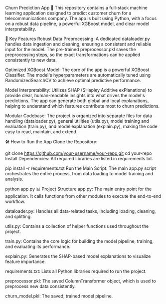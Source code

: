Churn Prediction App 📱
This repository contains a full-stack machine learning application designed to predict customer churn for a telecommunications company. The app is built using Python, with a focus on a robust data pipeline, a powerful XGBoost model, and clear model interpretability.

🚀 Key Features
Robust Data Preprocessing: A dedicated dataloader.py handles data ingestion and cleaning, ensuring a consistent and reliable input for the model. The pre-trained preprocessor.pkl saves the preprocessing steps, so the exact transformations can be applied consistently to new data.

Optimized XGBoost Model: The core of the app is a powerful XGBoost Classifier. The model's hyperparameters are automatically tuned using RandomizedSearchCV to achieve optimal predictive performance.

Model Interpretability: Utilizes SHAP (SHapley Additive exPlanations) to provide clear, human-readable insights into what drives the model's predictions. The app can generate both global and local explanations, helping to understand which features contribute most to churn predictions.

Modular Codebase: The project is organized into separate files for data handling (dataloader.py), general utilities (utils.py), model training and evaluation (train.py), and model explanation (explain.py), making the code easy to read, maintain, and extend.

🛠️ How to Run the App
Clone the Repository:

git clone https://github.com/your-username/your-repo.git
cd your-repo
Install Dependencies:
All required libraries are listed in requirements.txt.

pip install -r requirements.txt
Run the Main Script:
The main app.py script orchestrates the entire process, from data loading to model training and analysis.

python app.py
📊 Project Structure
app.py: The main entry point for the application. It calls functions from other modules to execute the end-to-end workflow.

dataloader.py: Handles all data-related tasks, including loading, cleaning, and splitting.

utils.py: Contains a collection of helper functions used throughout the project.

train.py: Contains the core logic for building the model pipeline, training, and evaluating its performance.

explain.py: Generates the SHAP-based model explanations to visualize feature importance.

requirements.txt: Lists all Python libraries required to run the project.

preprocessor.pkl: The saved ColumnTransformer object, which is used to preprocess new data consistently.

churn_model.pkl: The saved, trained model pipeline.